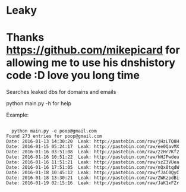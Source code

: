 # Leaky
# Thanks https://github.com/mikepicard for allowing me to use his dnshistory code :D love you long time 
Searches leaked dbs for domains and emails

python main.py -h
for help

Example:

<code>
  python main.py -e poop@gmail.com
Found 273 entries for poop@gmail.com
Date: 2016-01-13 14:30:20  Leak: http://pastebin.com/raw/jHzLTQ8H 
Date: 2016-01-15 05:24:17  Leak: http://pastebin.com/raw/ee0QavMX 
Date: 2016-01-16 03:51:08  Leak: http://pastebin.com/raw/2zHr7Kf2 
Date: 2016-01-16 10:51:22  Leak: http://pastebin.com/raw/hHJFwdeu 
Date: 2016-01-16 11:51:21  Leak: http://pastebin.com/raw/szZ3VUea 
Date: 2016-01-16 17:51:05  Leak: http://pastebin.com/raw/nQx0tqdW 
Date: 2016-01-18 10:45:12  Leak: http://pastebin.com/raw/fJaC0QyC 
Date: 2016-01-18 13:30:21  Leak: http://pastebin.com/raw/ZWKzpdBi 
Date: 2016-01-19 02:15:16  Leak: http://pastebin.com/raw/JaK1xFZr 

</code>


